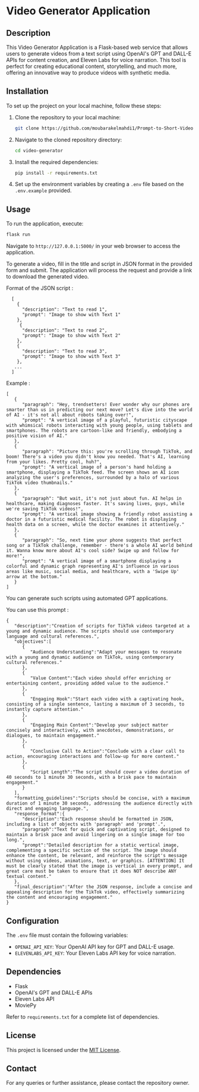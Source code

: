 # Video Generator Application

## Description

This Video Generator Application is a Flask-based web service that allows users to generate videos from a text script using OpenAI's GPT and DALL-E APIs for content creation, and Eleven Labs for voice narration. This tool is perfect for creating educational content, storytelling, and much more, offering an innovative way to produce videos with synthetic media.

## Installation

To set up the project on your local machine, follow these steps:

1. Clone the repository to your local machine:

   ```sh
   git clone https://github.com/moubarakelmahdi1/Prompt-to-Short-Video.git
   ```

2. Navigate to the cloned repository directory:

   ```sh
   cd video-generator
   ```

3. Install the required dependencies:

   ```sh
   pip install -r requirements.txt
   ```

4. Set up the environment variables by creating a `.env` file based on the `.env.example` provided.

## Usage

To run the application, execute:

```sh
flask run
```

Navigate to `http://127.0.0.1:5000/` in your web browser to access the application.

To generate a video, fill in the title and script in JSON format in the provided form and submit. The application will process the request and provide a link to download the generated video.

Format of the JSON script :

```
  [
    {
      "description": "Text to read 1",
      "prompt": "Image to show with Text 1"
    },
     {
      "description": "Text to read 2",
      "prompt": "Image to show with Text 2"
    },
    {
      "description": "Text to read 3",
      "prompt": "Image to show with Text 3"
    },
   ...
  ]
```

Example :

```
[
   {
      "paragraph": "Hey, trendsetters! Ever wonder why our phones are smarter than us in predicting our next move? Let's dive into the world of AI - it's not all about robots taking over!",
      "prompt": "A vertical image of a playful, futuristic cityscape with whimsical robots interacting with young people, using tablets and smartphones. The robots are cartoon-like and friendly, embodying a positive vision of AI."
   },
   {
      "paragraph": "Picture this: you're scrolling through TikTok, and boom! There's a video you didn't know you needed. That's AI, learning from your likes. Pretty cool, huh?",
      "prompt": "A vertical image of a person's hand holding a smartphone, displaying a TikTok feed. The screen shows an AI icon analyzing the user's preferences, surrounded by a halo of various TikTok video thumbnails."
   },
   {
      "paragraph": "But wait, it's not just about fun. AI helps in healthcare, making diagnoses faster. It's saving lives, guys, while we're saving TikTok videos!",
      "prompt": "A vertical image showing a friendly robot assisting a doctor in a futuristic medical facility. The robot is displaying health data on a screen, while the doctor examines it attentively."
   },
   {
      "paragraph": "So, next time your phone suggests that perfect song or a TikTok challenge, remember - there's a whole AI world behind it. Wanna know more about AI's cool side? Swipe up and follow for more!",
      "prompt": "A vertical image of a smartphone displaying a colorful and dynamic graph representing AI's influence in various areas like music, social media, and healthcare, with a 'Swipe Up' arrow at the bottom."
   }
]
```

You can generate such scripts using automated GPT applications.

You can use this prompt :

```
{
   "description":"Creation of scripts for TikTok videos targeted at a young and dynamic audience. The scripts should use contemporary language and cultural references.",
   "objectives":[
      {
         "Audience Understanding":"Adapt your messages to resonate with a young and dynamic audience on TikTok, using contemporary cultural references."
      },
      {
         "Value Content":"Each video should offer enriching or entertaining content, providing added value to the audience."
      },
      {
         "Engaging Hook":"Start each video with a captivating hook, consisting of a single sentence, lasting a maximum of 3 seconds, to instantly capture attention."
      },
      {
         "Engaging Main Content":"Develop your subject matter concisely and interactively, with anecdotes, demonstrations, or dialogues, to maintain engagement."
      },
      {
         "Conclusive Call to Action":"Conclude with a clear call to action, encouraging interactions and follow-up for more content."
      },
      {
         "Script Length":"The script should cover a video duration of 40 seconds to 1 minute 30 seconds, with a brisk pace to maintain engagement."
      }
   ],
   "formatting_guidelines":"Scripts should be concise, with a maximum duration of 1 minute 30 seconds, addressing the audience directly with direct and engaging language.",
   "response_format":{
      "description":"Each response should be formatted in JSON, including a list of objects with 'paragraph' and 'prompt'.",
      "paragraph":"Text for quick and captivating script, designed to maintain a brisk pace and avoid lingering on a single image for too long.",
      "prompt":"Detailed description for a static vertical image, complementing a specific section of the script. The image should enhance the content, be relevant, and reinforce the script's message without using videos, animations, text, or graphics. [ATTENTION] It must be clearly stated that the image is vertical in every prompt, and great care must be taken to ensure that it does NOT describe ANY textual content."
   },
   "final_description":"After the JSON response, include a concise and appealing description for the TikTok video, effectively summarizing the content and encouraging engagement."
}
```

## Configuration

The `.env` file must contain the following variables:

- `OPENAI_API_KEY`: Your OpenAI API key for GPT and DALL-E usage.
- `ELEVENLABS_API_KEY`: Your Eleven Labs API key for voice narration.

## Dependencies

- Flask
- OpenAI's GPT and DALL-E APIs
- Eleven Labs API
- MoviePy

Refer to `requirements.txt` for a complete list of dependencies.

## License

This project is licensed under the [MIT License](LICENSE).

## Contact

For any queries or further assistance, please contact the repository owner.
